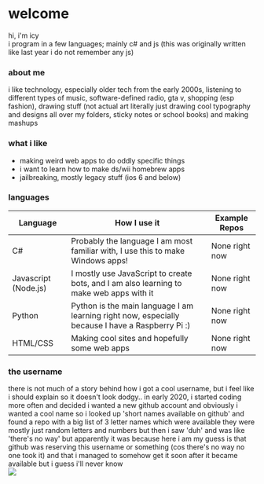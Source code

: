 # welcome

hi, i'm icy<br>
i program in a few languages; mainly c# and js (this was originally written like last year i do not remember any js)<br>


### about me
i like technology, especially older tech from the early 2000s, listening to different types of music, software-defined radio, gta v, shopping (esp fashion), drawing stuff (not actual art literally just drawing cool typography and designs all over my folders, sticky notes or school books) and making mashups

### what i like
- making weird web apps to do oddly specific things
- i want to learn how to make ds/wii homebrew apps
- jailbreaking,  mostly legacy stuff (ios 6 and below)

### languages
| Language             | How I use it                                                                                 | Example Repos                                                                                  |
|----------------------|----------------------------------------------------------------------------------------------|----------------------------------------------------------------------------------------|
| C#                   | Probably the language I am most familiar with, I use this to make Windows apps!              | None right now
| Javascript (Node.js) | I mostly use JavaScript to create bots, and I am also learning to make web apps with it                       | None right now
| Python               | Python is the main language I am learning right now, especially because I have a Raspberry Pi :)                                                                           | None right now                                                                         |
| HTML/CSS             | Making cool sites and hopefully some web apps | None right now                                                                         |


### the username
there is not much of a story behind how i got a cool username, but i feel like i should explain so it doesn't look dodgy..
in early 2020, i started coding more often and decided i wanted a new github account and obviously i wanted a cool name so i looked up 'short names available on github' and found a repo with a big list of 3 letter names which were available
they were mostly just random letters and numbers but then i saw 'duh' and was like 'there's no way' but apparently it was because here i am
my guess is that github was reserving this username or something (cos there's no way no one took it) and that i managed to somehow get it soon after it became available but i guess i'll never know
<br>![](https://komarev.com/ghpvc/?username=duh)

<!--
**duh/duh** is a ✨ _special_ ✨ repository because its `README.md` (this file) appears on your GitHub profile.

Here are some ideas to get you started:

- 🔭 I’m currently working on ...kj
- 🌱 I’m currently learning ...
- 👯 I’m looking to collaborate on ...
- 🤔 I’m looking for help with ...
- 💬 Ask me about ...
- 📫 How to reach me: ...
- 😄 Pronouns: ...
- ⚡ Fun fact: ...
-->
